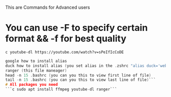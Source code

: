 This are Commands for Advanced users
# You can use -F to specify certain format && -f for best quality
```c youtube-dl https://youtube.com/watch?v=sPeIfIcCoDE```
```c ffmpeg -i nice.mp4 closer.mp3
google how to install alias
duck how to install alias (you set alias in the .zshrc "alias duck='web_search duckduckgo'")
ranger (this file maneager)
head -n 15 .bashrc (you can you this to view first line of file)
tail -n 15 .bashrc (you can you this to view last line of file)```
# All packages you need
```c sudo apt install ffmpeg youtube-dl ranger```
